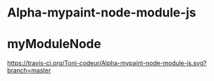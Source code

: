 # Alpha-mypaint-node-module-js
# myModuleNode
https://travis-ci.org/Toni-codeur/Alpha-mypaint-node-module-js.svg?branch=master
